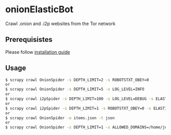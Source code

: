 # onionElasticBot
Crawl .onion and .i2p websites from the Tor network

## Prerequisistes
Please follow [installation guide](https://github.com/ahmia/ahmia-crawler)

## Usage
```sh
$ scrapy crawl OnionSpider -s DEPTH_LIMIT=2 -s ROBOTSTXT_OBEY=0
or
$ scrapy crawl OnionSpider -s DEPTH_LIMIT=5 -s LOG_LEVEL=INFO
or
$ scrapy crawl i2pSpider -s DEPTH_LIMIT=100 -s LOG_LEVEL=DEBUG -s ELASTICSEARCH_TYPE=i2p
or
$ scrapy crawl i2pSpider -s DEPTH_LIMIT=1 -s ROBOTSTXT_OBEY=0 -s ELASTICSEARCH_TYPE=i2p
or
$ scrapy crawl OnionSpider -o items.json -t json
or
$ scrapy crawl OnionSpider -s DEPTH_LIMIT=1 -s ALLOWED_DOMAINS=/home/juha/allowed_domains.txt -s TARGET_SITES=/home/juha/seed_list.txt -s ELASTICSEARCH_TYPE=targetitemtype
```
